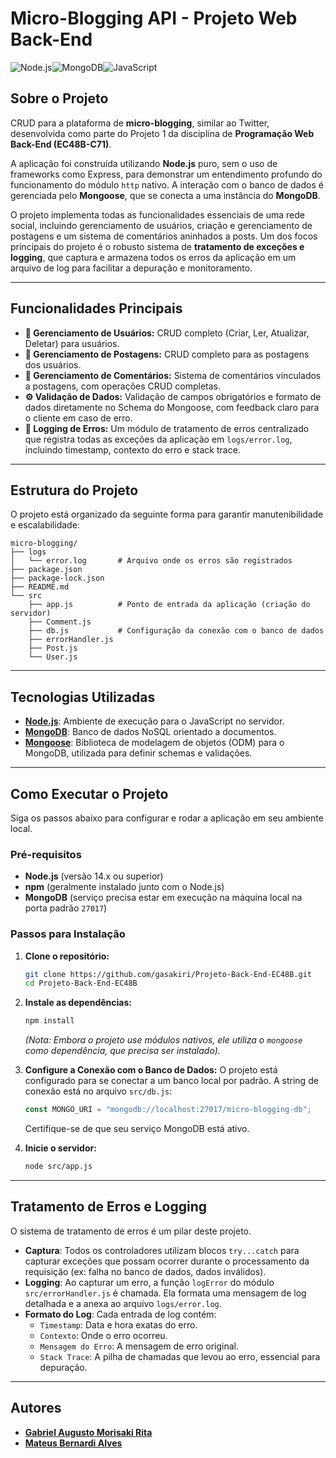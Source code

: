 

# Micro-Blogging API - Projeto Web Back-End

![Node.js](https://img.shields.io/badge/Node.js-339933?style=for-the-badge&logo=nodedotjs&logoColor=white)![MongoDB](https://img.shields.io/badge/MongoDB-47A248?style=for-the-badge&logo=mongodb&logoColor=white)![JavaScript](https://img.shields.io/badge/JavaScript-F7DF1E?style=for-the-badge&logo=javascript&logoColor=black)

## Sobre o Projeto

CRUD para a plataforma de **micro-blogging**, similar ao Twitter, desenvolvida como parte do Projeto 1 da disciplina de **Programação Web Back-End (EC48B-C71)**.

A aplicação foi construída utilizando **Node.js** puro, sem o uso de frameworks como Express, para demonstrar um entendimento profundo do funcionamento do módulo `http` nativo. A interação com o banco de dados é gerenciada pelo **Mongoose**, que se conecta a uma instância do **MongoDB**.

O projeto implementa todas as funcionalidades essenciais de uma rede social, incluindo gerenciamento de usuários, criação e gerenciamento de postagens e um sistema de comentários aninhados a posts. Um dos focos principais do projeto é o robusto sistema de **tratamento de exceções e logging**, que captura e armazena todos os erros da aplicação em um arquivo de log para facilitar a depuração e monitoramento.

---

## Funcionalidades Principais

*   **👤 Gerenciamento de Usuários:** CRUD completo (Criar, Ler, Atualizar, Deletar) para usuários.
*   **📝 Gerenciamento de Postagens:** CRUD completo para as postagens dos usuários.
*   **💬 Gerenciamento de Comentários:** Sistema de comentários vinculados a postagens, com operações CRUD completas.
*   **⚙️ Validação de Dados:** Validação de campos obrigatórios e formato de dados diretamente no Schema do Mongoose, com feedback claro para o cliente em caso de erro.
*   **📄 Logging de Erros:** Um módulo de tratamento de erros centralizado que registra todas as exceções da aplicação em `logs/error.log`, incluindo timestamp, contexto do erro e stack trace.

---

## Estrutura do Projeto

O projeto está organizado da seguinte forma para garantir manutenibilidade e escalabilidade:

```
micro-blogging/
├── logs
│   └── error.log       # Arquivo onde os erros são registrados
├── package.json
├── package-lock.json
├── README.md
└── src
    ├── app.js          # Ponto de entrada da aplicação (criação do servidor)
    ├── Comment.js
    ├── db.js           # Configuração da conexão com o banco de dados
    ├── errorHandler.js
    ├── Post.js
    └── User.js
```

---

## Tecnologias Utilizadas

*   **[Node.js](https://nodejs.org/)**: Ambiente de execução para o JavaScript no servidor.
*   **[MongoDB](https://www.mongodb.com/)**: Banco de dados NoSQL orientado a documentos.
*   **[Mongoose](https://mongoosejs.com/)**: Biblioteca de modelagem de objetos (ODM) para o MongoDB, utilizada para definir schemas e validações.

---

## Como Executar o Projeto

Siga os passos abaixo para configurar e rodar a aplicação em seu ambiente local.

### Pré-requisitos

*   **Node.js** (versão 14.x ou superior)
*   **npm** (geralmente instalado junto com o Node.js)
*   **MongoDB** (serviço precisa estar em execução na máquina local na porta padrão `27017`)

### Passos para Instalação

1.  **Clone o repositório:**
    ```sh
    git clone https://github.com/gasakiri/Projeto-Back-End-EC48B.git
    cd Projeto-Back-End-EC48B
    ```

2.  **Instale as dependências:**
    ```sh
    npm install
    ```
    *(Nota: Embora o projeto use módulos nativos, ele utiliza o `mongoose` como dependência, que precisa ser instalado).*

3.  **Configure a Conexão com o Banco de Dados:**
    O projeto está configurado para se conectar a um banco local por padrão. A string de conexão está no arquivo `src/db.js`:
    ```javascript
    const MONGO_URI = "mongodb://localhost:27017/micro-blogging-db";
    ```
    Certifique-se de que seu serviço MongoDB está ativo.

4.  **Inicie o servidor:**
    ```sh
    node src/app.js
    ```
---

## Tratamento de Erros e Logging

O sistema de tratamento de erros é um pilar deste projeto.

*   **Captura**: Todos os controladores utilizam blocos `try...catch` para capturar exceções que possam ocorrer durante o processamento da requisição (ex: falha no banco de dados, dados inválidos).
*   **Logging**: Ao capturar um erro, a função `logError` do módulo `src/errorHandler.js` é chamada. Ela formata uma mensagem de log detalhada e a anexa ao arquivo `logs/error.log`.
*   **Formato do Log**: Cada entrada de log contém:
    *   `Timestamp`: Data e hora exatas do erro.
    *   `Contexto`: Onde o erro ocorreu.
    *   `Mensagem do Erro`: A mensagem de erro original.
    *   `Stack Trace`: A pilha de chamadas que levou ao erro, essencial para depuração.

---

## Autores

- **[Gabriel Augusto Morisaki Rita](https://github.com/gasakiri)**
- **[Mateus Bernardi Alves](https://github.com/Mateus-Bernardi)**
